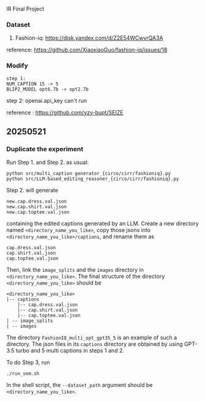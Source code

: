 IR Final Project

### Dataset 
1. Fashion-iq: https://disk.yandex.com/d/Z2E54WCwvrQA3A

reference: https://github.com/XiaoxiaoGuo/fashion-iq/issues/18

### Modify
    step 1:
    NUM_CAPTION 15 -> 5
    BLIP2_MODEL opt6.7b -> opt2.7b

step 2:
openai.api_key can't run

reference : https://github.com/yzy-bupt/SEIZE

## 20250521
### Duplicate the experiment
Run Step 1. and Step 2. as usual:
```
python src/multi_caption generator_{circo/cirr/fashioniq}.py
python src/LLM-based_editing_reasoner_{circo/cirr/fashioniq}.py
```

Step 2. will generate
```
new.cap.dress.val.json
new.cap.shirt.val.json
new.cap.toptee.val.json
```
containing the edited captions generated by an LLM. Create a new directory named `<directory_name_you_like>`, copy those jsons into
`<directory_name_you_like>/captions`, and rename them as
```
cap.dress.val.json
cap.shirt.val.json
cap.toptee.val.json
```

Then, link the `image_splits` and the `images` directory in `<directory_name_you_like>`. The final structure of the directory `<directory_name_you_like>` should be
```
<directory_name_you_like>
|-- captions
    |-- cap.dress.val.json
    |-- cap.shirt.val.json
    |-- cap.toptee.val.json
| -- image_splits
| -- images
```
The directory `FashionIQ_multi_opt_gpt35_5` is an example of such a directory. The json files in its `captions` directory are obtained by using GPT-3.5 turbo and 5 multi captions in steps 1 and 2. 

To do Step 3, run
```
./run_sem.sh
```
In the shell script, the `--dataset_path` argument should be `<directory_name_you_like>`.


